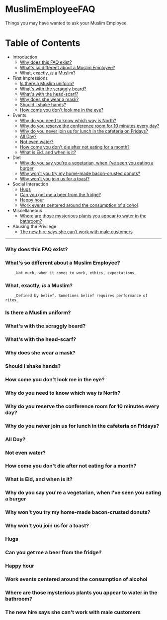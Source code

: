 # MuslimEmployeeFAQ

Things you may have wanted to ask your Muslim Employee.

# Table of Contents

- Introduction
    + [Why does this FAQ exist?](#why)
    + [What's so different about a Muslim Employee?](#whatsdifferent)
    + [What, exactly, _is_ a Muslim?](#whatsmuslim)
- First Impressions
    + [Is there a Muslim uniform?](#uniform)
    + [What's with the scraggly beard?](#beard)
    + [What's with the head-scarf?](#hijab)
    + [Why does she wear a mask?](#niqab)
    + [Should I shake hands?](#handshake)
    + [How come you don't look me in the eye?](#gaze)
- Events
    + [Why do you need to know which way is North?](#qiblah)
    + [Why do you reserve the conference room for 10 minutes every day?](#salaat)
    + [Why do you never join us for lunch in the cafeteria on Fridays?](#jumuah)
    + [All Day?](#fasting)
    + [Not even water?](#water)
    + [How come you don't die after not eating for a month?](#fastingtimes)
    + [What is Eid, and when is it?](#eid)
- Diet
    + [Why do you say you're a vegetarian, when I've seen you eating a burger](#zabiha)
    + [Why won't you try my home-made bacon-crusted donuts?](#pork)
    + [Why won't you join us for a toast?](#alcohol)
- Social Interaction
    + [Hugs](#hugs)
    + [Can you get me a beer from the fridge?](#beer)
    + [Happy hour](#happyhour)
    + [Work events centered around the consumption of alcohol](#alcoholevents)
- Miscellaneous
    + [Where are those mysterious plants you appear to water in the bathroom?](#lota)
- Abusing the Privilege
    + [The new hire says she can't work with male customers](#abuse)


---

### <a name="why"></a> Why does this FAQ exist?



### <a name="whatsdifferent"></a> What's so different about a Muslim Employee?

        _Not much, when it comes to work, ethics, expectations_

### <a name="whatsmuslim"></a> What, exactly, _is_ a Muslim?

        _Defined by belief. Sometimes belief requires performance of rites_

### <a name="uniform"></a> Is there a Muslim uniform?



### <a name="beard"></a> What's with the scraggly beard?



### <a name="hijab"></a> What's with the head-scarf?



### <a name="niqab"></a> Why does she wear a mask?



### <a name="handshake"></a> Should I shake hands?



### <a name="gaze"></a> How come you don't look me in the eye?



### <a name="qiblah"></a> Why do you need to know which way is North?



### <a name="salaat"></a> Why do you reserve the conference room for 10 minutes every day?



### <a name="jumuah"></a> Why do you never join us for lunch in the cafeteria on Fridays?



### <a name="fasting"></a> All Day?



### <a name="water"></a> Not even water?



### <a name="fastingtimes"></a> How come you don't die after not eating for a month?



### <a name="eid"></a> What is Eid, and when is it?



### <a name="zabiha"></a> Why do you say you're a vegetarian, when I've seen you eating a burger



### <a name="pork"></a> Why won't you try my home-made bacon-crusted donuts?



### <a name="alcohol"></a> Why won't you join us for a toast?



### <a name="hugs"></a> Hugs



### <a name="beer"></a> Can you get me a beer from the fridge?



### <a name="happyhour"></a> Happy hour



### <a name="alcoholevents"></a> Work events centered around the consumption of alcohol



### <a name="lota"></a> Where are those mysterious plants you appear to water in the bathroom?



### <a name="abuse"></a> The new hire says she can't work with male customers




